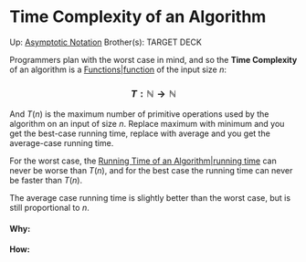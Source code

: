 # Time Complexity of an Algorithm

Up: [Asymptotic Notation](asymptotic_notation)
Brother(s):
TARGET DECK

Programmers plan with the worst case in mind, and so the **Time Complexity** of an algorithm is a [Functions|function](functions|function) of the input size $n$:
### $$ T: \mathbb{N} \rightarrow \mathbb{N}  $$
And $T(n)$ is the maximum number of primitive operations used by the algorithm on an input of size $n$. Replace maximum with minimum and you get the best-case running time, replace with average and you get the average-case running time.

For the worst case, the [Running Time of an Algorithm|running time](running_time_of_an_algorithm|running_time) can never be worse than $T(n)$, and for the best case the running time can never be faster than $T(n)$.

The average case running time is slightly better than the worst case, but is still proportional to $n$.




































#### Why:
#### How:









